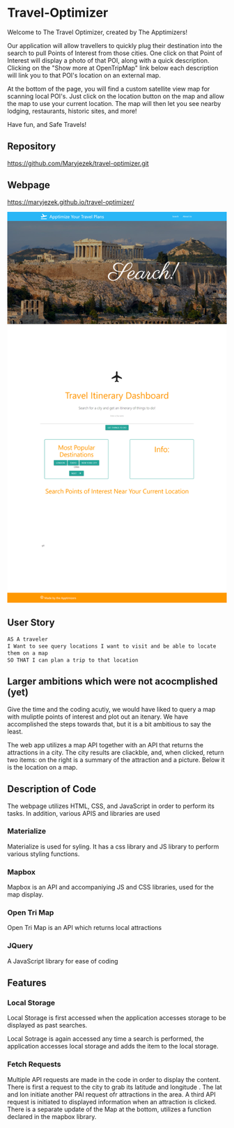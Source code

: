 # Travel-Optimizer

Welcome to The Travel Optimizer, created by The Apptimizers!

Our application will allow travellers to quickly plug their destination into the search 
to pull Points of Interest from those cities. One click on that Point of Interest will 
display a photo of that POI, along with a quick description. Clicking on the "Show more 
at OpenTripMap" link below each description will link you to that POI's location on an
external map.

At the bottom of the page, you will find a custom satellite view map for scanning local
POI's. Just click on the location button on the map and allow the map to use your current
location. The map will then let you see nearby lodging, restaurants, historic sites, and more!

Have fun, and Safe Travels!

## Repository

https://github.com/Maryjezek/travel-optimizer.git

## Webpage

https://maryjezek.github.io/travel-optimizer/

![Webpage Screenshot](./assets/images/screenshot.png)

## User Story

```
AS A traveler
I Want to see query locations I want to visit and be able to locate them on a map
SO THAT I can plan a trip to that location
```

## Larger ambitions which were not acocmplished (yet)

Give the time and the coding acutiy, we would have liked to query a map with muliptle points of interest and plot out an itenary. We have accomplished the steps towards that, but it is a bit ambitious to say the least.

The web app utilizes a map API together with an API that returns the attractions in a city. The city results are cliackble, and, when clicked, return two items: on the right is a summary of the attraction and a picture. Below it is the location on a map.

## Description of Code

The webpage utilizes HTML, CSS, and JavaScript in order to perform its tasks. In addition, various APIS and libraries are used

### Materialize

Materialize is used for syling. It has a css library and JS library to perform various styling functions.

### Mapbox

Mapbox is an API and accompaniying JS and CSS libraries, used for the map display.

### Open Tri Map

Open Tri Map is an API which returns local attractions

### JQuery

A JavaScript library for ease of coding

## Features

### Local Storage

Local Storage is first accessed when the application accesses storage to be displayed as past searches.

Local Sotrage is again accessed any time a search is performed, the application accesses local storage and adds the item to the local storage.

### Fetch Requests

Multiple API requests are made in the code in order to display the content. There is first a request to the city to grab its latitude and longitude . The lat and lon initiate another PAI request ofr attractions in the area. A third API request is initiated to displayed information when an attraction is clicked. There is a separate update of the Map at the bottom, utilizes a function declared in the mapbox library.
